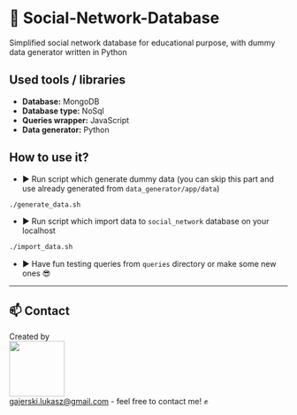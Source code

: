 # :floppy_disk: Social-Network-Database 
Simplified social network database for educational purpose, with dummy data generator written in Python <br/>

## Used tools / libraries
- **Database:** MongoDB
- **Database type:** NoSql
- **Queries wrapper:** JavaScript
- **Data generator:** Python

## How to use it?
- :arrow_forward: Run script which generate dummy data (you can skip this part and use already generated from `data_generator/app/data`) <br/>  
```bash
./generate_data.sh
```
- :arrow_forward: Run script which import data to `social_network` database on your localhost </br>
```bash
./import_data.sh
```
- :arrow_forward: Have fun testing queries from `queries` directory or make some new ones 😎
___
## 📫 Contact

Created by <br/>
<a href="https://github.com/Ukasz09" target="_blank"><img src="https://avatars0.githubusercontent.com/u/44710226?s=460&v=4"  width="100px;"></a>
<br/> gajerski.lukasz@gmail.com - feel free to contact me! ✊
